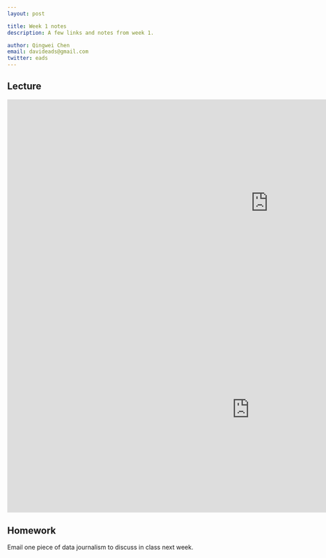 ```yaml
---
layout: post

title: Week 1 notes
description: A few links and notes from week 1.

author: Qingwei Chen
email: davideads@gmail.com
twitter: eads
---
```


## Lecture

<iframe width="1196.5" height="475" seamless frameborder="0" scrolling="no" src="https://docs.google.com/spreadsheets/d/1vz6cYSaG_056QGUg_z_6DtOhRAfoy6seWuWiLfU1zRI/pubchart?oid=505065583&amp;format=interactive"></iframe>

<iframe width="1110.5" height="474.5708333333333" seamless frameborder="0" scrolling="no" src="https://docs.google.com/spreadsheets/d/1vz6cYSaG_056QGUg_z_6DtOhRAfoy6seWuWiLfU1zRI/pubchart?oid=707637969&amp;format=interactive"></iframe>


## Homework

Email one piece of data journalism to discuss in class next week.
